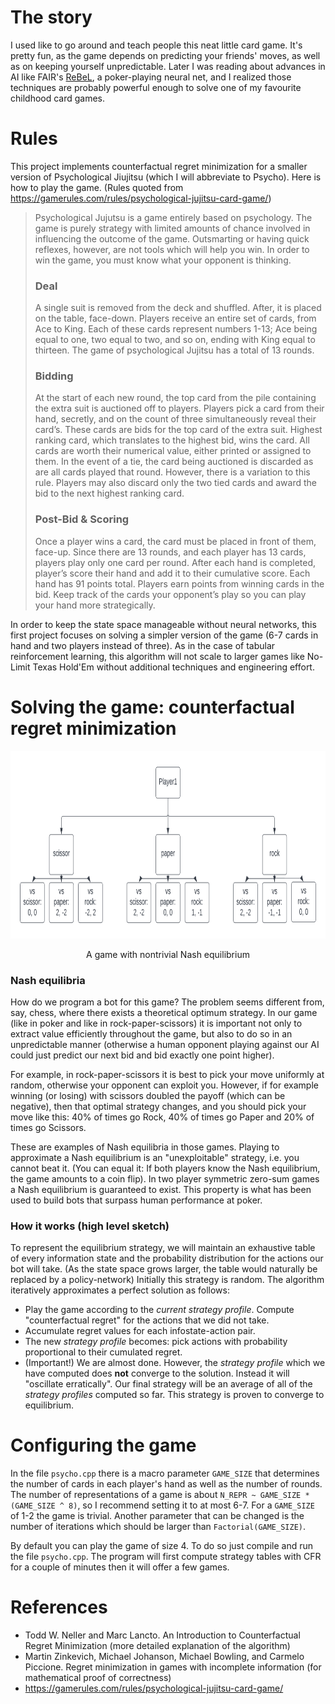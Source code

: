 # The story
I used like to go around and teach people this neat little card game. It's pretty fun, as the game depends on predicting your friends' moves, as well as on keeping yourself unpredictable. Later I was reading about advances in AI like FAIR's [ReBeL](https://ai.facebook.com/blog/rebel-a-general-game-playing-ai-bot-that-excels-at-poker-and-more/), a poker-playing neural net, and I realized those techniques are probably powerful enough to solve one of my favourite childhood card games.  

# Rules
This project implements counterfactual regret minimization for a smaller version of Psychological Jiujitsu (which I will abbreviate to Psycho). Here is how to play the game. (Rules quoted from https://gamerules.com/rules/psychological-jujitsu-card-game/)
> Psychological Jujutsu is a game entirely based on psychology. The game is purely strategy with limited amounts of chance involved in influencing the outcome of the game. Outsmarting or having quick reflexes, however, are not tools which will help you win. In order to win the game, you must know what your opponent is thinking.
> ### Deal
> A single suit is removed from the deck and shuffled. After, it is placed on the table, face-down. Players receive an entire set of cards, from Ace to King. Each of these cards represent numbers 1-13; Ace being equal to one, two equal to two, and so on, ending with King equal to thirteen.
The game of psychological Jujitsu has a total of 13 rounds.
> ### Bidding
> At the start of each new round, the top card from the pile containing the extra suit is auctioned off to players. Players pick a card from their hand, secretly, and on the count of three simultaneously reveal their card’s. These cards are bids for the top card of the extra suit. Highest ranking card, which translates to the highest bid, wins the card. All cards are worth their numerical value, either printed or assigned to them.
In the event of a tie, the card being auctioned is discarded as are all cards played that round.
However, there is a variation to this rule. Players may also discard only the two tied cards and award the bid to the next highest ranking card.
> ### Post-Bid & Scoring
> Once a player wins a card, the card must be placed in front of them, face-up.
Since there are 13 rounds, and each player has 13 cards, players play only one card per round.
After each hand is completed, player’s score their hand and add it to their cumulative score. Each hand has 91 points total. Players earn points from winning cards in the bid.
Keep track of the cards your opponent’s play so you can play your hand more strategically.

In order to keep the state space manageable without neural networks, this first project focuses on solving a simpler version of the game (6-7 cards in hand and two players instead of three). As in the case of tabular reinforcement learning, this algorithm will not scale to larger games like No-Limit Texas Hold'Em without additional techniques and engineering effort.

# Solving the game: counterfactual regret minimization

<p align="center">
<img src="https://raw.githubusercontent.com/filipion/counterfactual-regret-game/main/diagrams/Flowcharts.png" alt="Modified Rock-Paper-Scissors" style="height: 300px; width:900px;" />
</p>
<p align="center"> A game with nontrivial Nash equilibrium </p>

### Nash equilibria
How do we program a bot for this game? The problem seems different from, say, chess, where there exists a theoretical optimum strategy. In our game (like in poker and like in rock-paper-scissors) it is important not only to extract value efficiently throughout the game, but also to do so in an unpredictable manner (otherwise a human opponent playing against our AI could just predict our next bid and bid exactly one point higher).

For example, in rock-paper-scissors it is best to pick your move uniformly at random, otherwise your opponent can exploit you. However, if for example winning (or losing) with scissors doubled the payoff (which can be negative), then that optimal strategy changes, and you should pick your move like this: 40% of times go Rock, 40% of times go Paper and 20% of times go Scissors.

These are examples of Nash equilibria in those games. Playing to approximate a Nash equilibrium is an "unexploitable" strategy, i.e. you cannot beat it. (You can equal it: If both players know the Nash equilibrium, the game amounts to a coin flip). In two player symmetric zero-sum games a Nash equilibrium is guaranteed to exist. This property is what has been used to build bots that surpass human performance at poker.

### How it works (high level sketch)
To represent the equilibrium strategy, we will maintain an exhaustive table of every information state and the probability distribution for the actions our bot will take. (As the state space grows larger, the table would naturally be replaced by a policy-network) Initially this strategy is random. The algorithm iteratively approximates a perfect solution as follows:

* Play the game according to the *current strategy profile*. Compute "counterfactual regret" for the actions that we did not take.
* Accumulate regret values for each infostate-action pair.
* The new *strategy profile* becomes: pick actions with probability proportional to their cumulated regret.
* (Important!) We are almost done. However, the *strategy profile* which we have computed does **not** converge to the solution. Instead it will "oscillate erratically". Our final strategy will be an average of all of the *strategy profiles* computed so far. This strategy is proven to converge to equilibrium.


# Configuring the game
In the file `psycho.cpp` there is a macro parameter `GAME_SIZE` that determines the number of cards in each player's hand as well as the number of rounds. The number of representations of a game is about `N_REPR ~ GAME_SIZE * (GAME_SIZE ^ 8)`, so I recommend setting it to at most 6-7. For a `GAME_SIZE` of 1-2 the game is trivial. Another parameter that can be changed is the number of iterations which should be larger than `Factorial(GAME_SIZE)`.

By default you can play the game of size 4. To do so just compile and run the file `psycho.cpp`. The program will first compute strategy tables with CFR for a couple of minutes then it will offer a few games.

# References
- Todd W. Neller and Marc Lancto. An Introduction to Counterfactual Regret Minimization (more detailed explanation of the algorithm)
- Martin Zinkevich, Michael Johanson, Michael Bowling, and Carmelo Piccione. Regret minimization
in games with incomplete information (for mathematical proof of correctness)
- https://gamerules.com/rules/psychological-jujitsu-card-game/ 
